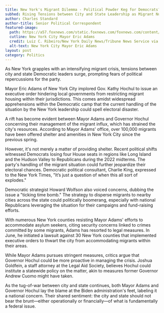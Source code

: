 ```yaml
---
title: New York's Migrant Dilemma - Political Powder Keg for Democrats?
subhed: Rising Tensions between City and State Leadership as Migrant Numbers Soar
author: Charles Standard
author-title: Senior Political Correspondent
featured-image: 
  path: https://a57.foxnews.com/static.foxnews.com/foxnews.com/content/uploads/2023/01/640/320/ADAMS-4.jpg?ve=1&tl=1
  cutline: New York City Mayor Eric Adams
  credit: Luiz C. Ribeiro/New York Daily News/Tribune News Service via Getty Images
  alt-text: New York City Mayor Eric Adams
layout: post
category: Politics
---
```


As New York grapples with an intensifying migrant crisis, tensions between city and state Democratic leaders surge, prompting fears of political repercussions for the party.

Mayor Eric Adams of New York City implored Gov. Kathy Hochul to issue an executive order hindering local governments from restricting migrant housing within their jurisdictions. This comes amidst widespread apprehensions within the Democratic camp that the current handling of the situation by the New York leadership could spell electoral disaster.

A rift has become evident between Mayor Adams and Governor Hochul concerning their management of the migrant influx, which has strained the city's resources. According to Mayor Adams' office, over 100,000 migrants have been offered shelter and amenities in New York City since the previous spring.

However, it's not merely a matter of providing shelter. Recent political shifts witnessed Democrats losing four House seats in regions like Long Island and the Hudson Valley to Republicans during the 2022 midterms. The party's handling of the migrant situation could further jeopardize their electoral chances. Democratic political consultant, Charlie King, expressed to the New York Times, "It’s just a question of when this all sort of explodes."

Democratic strategist Howard Wolfson also voiced concerns, dubbing the issue a "ticking time bomb." The strategy to disperse migrants to nearby cities across the state could politically boomerang, especially with national Republicans leveraging the situation for their campaigns and fund-raising efforts.

With numerous New York counties resisting Mayor Adams' efforts to accommodate asylum seekers, citing security concerns linked to crimes committed by some migrants, Adams has resorted to legal measures. In June, he initiated a lawsuit against 30 New York counties that implemented executive orders to thwart the city from accommodating migrants within their areas.

While Mayor Adams pursues stringent measures, critics argue that Governor Hochul could be more proactive in managing the crisis. Joshua Goldfein, a staff attorney at the Legal Aid Society, believes Hochul could institute a statewide policy on the matter, akin to measures former Governor Andrew Cuomo might have taken.

As the tug-of-war between city and state continues, both Mayor Adams and Governor Hochul lay the blame at the Biden administration's feet, labeling it a national concern. Their shared sentiment: the city and state should not bear the brunt—either operationally or financially—of what is fundamentally a federal issue.
